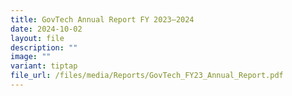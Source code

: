 ```yaml
---
title: GovTech Annual Report FY 2023–2024
date: 2024-10-02
layout: file
description: ""
image: ""
variant: tiptap
file_url: /files/media/Reports/GovTech_FY23_Annual_Report.pdf
---
```

